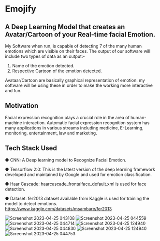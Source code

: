 # Emojify
## A Deep Learning Model that creates an Avatar/Cartoon of your Real-time facial Emotion.
My Software when run, is capable of detecting 7 of the many human emotions which are visible on their faces. 
The output of our software will include two types of data as an output:-
1.	Name of the emotion detected.
2.	Respective Cartoon of the emotion detected.

Avataar/Cartoon are basically graphical representation of emotion. my software will be using these in order to make the working more interactive and fun.
## Motivation
Facial expression recognition plays a crucial role in the area of human-machine interaction. Automatic facial expression recognition system has many applications in various streams including medicine, E-Learning, monitoring, entertainment, law and marketing.
## Tech Stack Used
●	CNN: A Deep learning model to Recognize Facial Emotion.

●	Tensorflow 2:0: This is the latest version of the deep learning framework developed and maintained by Google and used for emotion classification.

●	Haar Cascade: haarcascade_frontalface_default.xml  is used for face detection.

●	Dataset: fer2013 dataset available from Kaggle is used for training the model to detect emotions.
  https://www.kaggle.com/datasets/msambare/fer2013

![Screenshot 2023-04-25 043108](https://user-images.githubusercontent.com/99870091/234245787-b7f4627f-0b35-4508-883c-b93ad0f71179.png)
![Screenshot 2023-04-25 044559](https://user-images.githubusercontent.com/99870091/234245855-7a68c778-bc59-4aad-b000-8da525f4dccd.png)
![Screenshot 2023-04-25 044714](https://user-images.githubusercontent.com/99870091/234245877-88b6a003-531e-4ed1-a637-114ea532a86d.png)
![Screenshot 2023-04-25 124940](https://user-images.githubusercontent.com/99870091/234245995-69bde94d-f25d-4ab9-ba39-a64b0380ab34.png)
![Screenshot 2023-04-25 044830](https://user-images.githubusercontent.com/99870091/234246267-b07b399b-38db-4561-9b94-568d8707cade.png)
![Screenshot 2023-04-25 124940](https://user-images.githubusercontent.com/99870091/234246275-9567018e-1fed-40ce-98fd-e4ebc6c9323e.png)
![Screenshot 2023-04-25 044753](https://user-images.githubusercontent.com/99870091/234246290-5f344cb6-3836-465e-b37d-61aff3d8e738.png)
